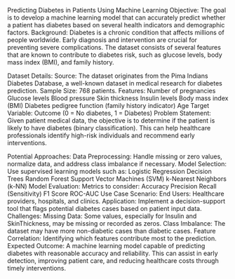 Predicting Diabetes in Patients Using Machine Learning
Objective:
The goal is to develop a machine learning model that can accurately predict whether a patient has diabetes based on several health indicators and demographic factors.
Background:
Diabetes is a chronic condition that affects millions of people worldwide. Early diagnosis and intervention are crucial for preventing severe complications. The dataset consists of several features that are known to contribute to diabetes risk, such as glucose levels, body mass index (BMI), and family history.

Dataset Details:
Source: The dataset originates from the Pima Indians Diabetes Database, a well-known dataset in medical research for diabetes prediction.
Sample Size: 768 patients.
Features:
Number of pregnancies
Glucose levels
Blood pressure
Skin thickness
Insulin levels
Body mass index (BMI)
Diabetes pedigree function (family history indicator)
Age
Target Variable:
Outcome (0 = No diabetes, 1 = Diabetes)
Problem Statement:
Given patient medical data, the objective is to determine if the patient is likely to have diabetes (binary classification). This can help healthcare professionals identify high-risk individuals and recommend early interventions.

Potential Approaches:
Data Preprocessing: Handle missing or zero values, normalize data, and address class imbalance if necessary.
Model Selection: Use supervised learning models such as:
Logistic Regression
Decision Trees
Random Forest
Support Vector Machines (SVM)
k-Nearest Neighbors (k-NN)
Model Evaluation: Metrics to consider:
Accuracy
Precision
Recall (Sensitivity)
F1 Score
ROC-AUC
Use Case Scenario:
End Users: Healthcare providers, hospitals, and clinics.
Application: Implement a decision-support tool that flags potential diabetes cases based on patient input data.
Challenges:
Missing Data: Some values, especially for Insulin and SkinThickness, may be missing or recorded as zeros.
Class Imbalance: The dataset may have more non-diabetic cases than diabetic cases.
Feature Correlation: Identifying which features contribute most to the prediction.
Expected Outcome:
A machine learning model capable of predicting diabetes with reasonable accuracy and reliability. This can assist in early detection, improving patient care, and reducing healthcare costs through timely interventions.
